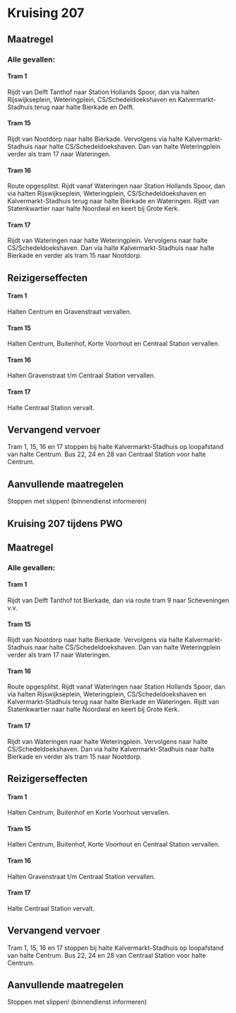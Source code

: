 # Kruising 207
## Maatregel
### Alle gevallen:

#### Tram 1
Rijdt van Delft Tanthof naar Station Hollands Spoor, dan via halten Rijswijkseplein, Weteringplein, CS/Schedeldoekshaven en Kalvermarkt-Stadhuis terug naar halte Bierkade en Delft.

#### Tram 15
Rijdt van Nootdorp naar halte Bierkade. Vervolgens via halte Kalvermarkt-Stadhuis naar halte CS/Schedeldoekshaven. Dan van halte Weteringplein verder als tram 17 naar Wateringen.

#### Tram 16
Route opgesplitst.
Rijdt vanaf Wateringen naar Station Hollands Spoor, dan via halten Rijswijkseplein, Weteringplein, CS/Schedeldoekshaven en Kalvermarkt-Stadhuis terug naar halte Bierkade en Wateringen.
Rijdt van Statenkwartier naar halte Noordwal en keert bij Grote Kerk.

#### Tram 17
Rijdt van Wateringen naar halte Weteringplein. Vervolgens naar halte CS/Schedeldoekshaven. Dan via halte Kalvermarkt-Stadhuis naar halte Bierkade en verder als tram 15 naar Nootdorp.

## Reizigerseffecten

#### Tram 1
Halten Centrum en Gravenstraat vervallen.

#### Tram 15
Halten Centrum, Buitenhof, Korte Voorhout en Centraal Station vervallen.

#### Tram 16
Halten Gravenstraat t/m Centraal Station vervallen. 

#### Tram 17
Halte Centraal Station vervalt.

## Vervangend vervoer
Tram 1, 15, 16 en 17 stoppen bij halte Kalvermarkt-Stadhuis op loopafstand van halte Centrum.
Bus 22, 24 en 28 van Centraal Station voor halte Centrum. 

## Aanvullende maatregelen
Stoppen met  slippen! (binnendienst informeren)

## Kruising 207 tijdens PWO
## Maatregel
### Alle gevallen:

#### Tram 1
Rijdt van Delft Tanthof tot Bierkade, dan via route tram 9 naar Scheveningen v.v.

#### Tram 15
Rijdt van Nootdorp naar halte Bierkade. Vervolgens via halte Kalvermarkt-Stadhuis naar halte CS/Schedeldoekshaven. Dan van halte Weteringplein verder als tram 17 naar Wateringen.

#### Tram 16
Route opgesplitst.
Rijdt vanaf Wateringen naar Station Hollands Spoor, dan via halten Rijswijkseplein, Weteringplein, CS/Schedeldoekshaven en Kalvermarkt-Stadhuis terug naar halte Bierkade en Wateringen.
Rijdt van Statenkwartier naar halte Noordwal en keert bij Grote Kerk.

#### Tram 17
Rijdt van Wateringen naar halte Weteringplein. Vervolgens naar halte CS/Schedeldoekshaven. Dan via halte Kalvermarkt-Stadhuis naar halte Bierkade en verder als tram 15 naar Nootdorp.

## Reizigerseffecten

#### Tram 1
Halten Centrum, Buitenhof en Korte Voorhout vervallen.

#### Tram 15
Halten Centrum, Buitenhof, Korte Voorhout en Centraal Station vervallen.

#### Tram 16
Halten Gravenstraat t/m Centraal Station vervallen. 

#### Tram 17
Halte Centraal Station vervalt.

## Vervangend vervoer
Tram 1, 15, 16 en 17 stoppen bij halte Kalvermarkt-Stadhuis op loopafstand van halte Centrum.
Bus 22, 24 en 28 van Centraal Station voor halte Centrum. 

## Aanvullende maatregelen
Stoppen met  slippen! (binnendienst informeren)
